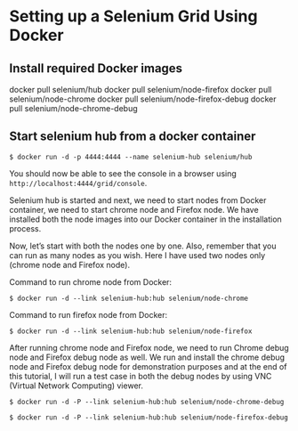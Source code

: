 # Setting up a Selenium Grid Using Docker

## Install required Docker images

docker pull selenium/hub
docker pull selenium/node-firefox
docker pull selenium/node-chrome
docker pull selenium/node-firefox-debug
docker pull selenium/node-chrome-debug


## Start selenium hub from a docker container

```
$ docker run -d -p 4444:4444 --name selenium-hub selenium/hub
```

You should now be able to see the console in a browser using `http://localhost:4444/grid/console`.


Selenium hub is started and next, we need to start nodes from Docker container, we need to start chrome node and Firefox node. We have installed both the node images into our Docker container in the installation process.

Now, let’s start with both the nodes one by one. Also, remember that you can run as many nodes as you wish. Here I have used two nodes only (chrome node and Firefox node).

Command to run chrome node from Docker: 

```
$ docker run -d --link selenium-hub:hub selenium/node-chrome
```

Command to run firefox node from Docker: 

```
$ docker run -d --link selenium-hub:hub selenium/node-firefox
```

After running chrome node and Firefox node, we need to run Chrome debug node and Firefox debug node as well. We run and install the chrome debug node and Firefox debug node for demonstration purposes and at the end of this tutorial, I will run a test case in both the debug nodes by using VNC (Virtual Network Computing) viewer.

```
$ docker run -d -P --link selenium-hub:hub selenium/node-chrome-debug
```

```
$ docker run -d -P --link selenium-hub:hub selenium/node-firefox-debug
```
